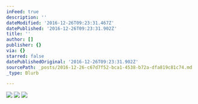 ```yaml
---
inFeed: true
description: ''
dateModified: '2016-12-26T09:23:31.467Z'
datePublished: '2016-12-26T09:23:31.902Z'
title: ''
author: []
publisher: {}
via: {}
starred: false
datePublishedOriginal: '2016-12-26T09:23:31.902Z'
sourcePath: _posts/2016-12-26-c67d7f52-bca1-4538-b72a-dfa819c81c74.md
_type: Blurb

---
```

![](https://the-grid-user-content.s3-us-west-2.amazonaws.com/e469a443-2a6b-45c4-a675-187aa31d2e23.jpg)
![](https://the-grid-user-content.s3-us-west-2.amazonaws.com/e5988733-9a1c-47d5-b681-ed0190d84686.jpg)
![](https://the-grid-user-content.s3-us-west-2.amazonaws.com/39c0a4d5-e7e3-4fa0-95f0-56f665b9cf73.jpg)